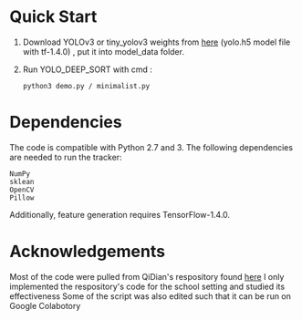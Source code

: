 # Quick Start

1. Download YOLOv3 or tiny_yolov3 weights from [here](https://drive.google.com/file/d/1uvXFacPnrSMw6ldWTyLLjGLETlEsUvcE/view?usp=sharing) (yolo.h5 model file with tf-1.4.0) , put it into model_data folder.

2. Run YOLO_DEEP_SORT with cmd :
   ```
   python3 demo.py / minimalist.py
   ```



# Dependencies

  The code is compatible with Python 2.7 and 3. The following dependencies are needed to run the tracker:

    NumPy
    sklean
    OpenCV
    Pillow

  Additionally, feature generation requires TensorFlow-1.4.0.

# Acknowledgements
  Most of the code were pulled from QiDian's respository found [here](https://github.com/Qidian213/deep_sort_yolov3)
  I only implemented the respository's code for the school setting and studied its effectiveness
  Some of the script was also edited such that it can be run on Google Colabotory


